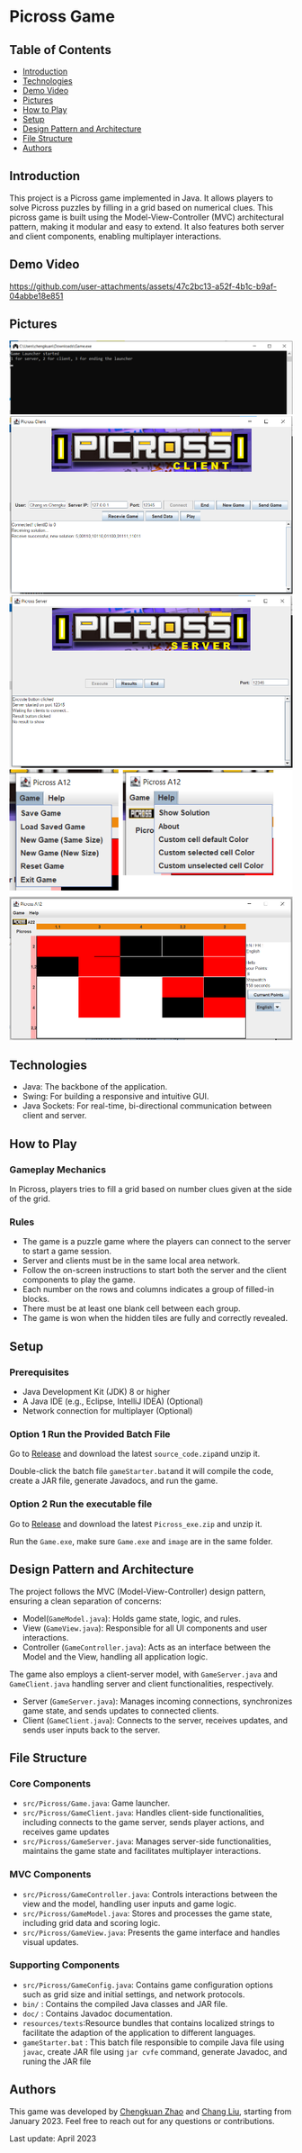 


# Picross Game

## Table of Contents
- [Introduction](#introduction)
- [Technologies](#Technologies)
- [Demo Video](#Demo-Video)
- [Pictures](#Pictures)
- [How to Play](#how-to-play)
- [Setup](#Setup)
- [Design Pattern and Architecture](#design-pattern-and-architecture)
- [File Structure](#file-structure)
- [Authors](#authors)

## Introduction
This project is a Picross game implemented in Java. It allows players to solve Picross puzzles by filling in a grid based on numerical clues. This picross game is built using the Model-View-Controller (MVC) architectural pattern, making it modular and easy to extend. It also features both server and client components, enabling multiplayer interactions.

## Demo Video



https://github.com/user-attachments/assets/47c2bc13-a52f-4b1c-b9af-04abbe18e851



## Pictures
![GameLuncher](Pictures/GameLuncher.png)
![Client](Pictures/Client.png)
![Server](Pictures/Server.png)
![Settings](Pictures/Settings.png)
![Game](Pictures/Game.png)

## Technologies
- Java: The backbone of the application.
- Swing: For building a responsive and intuitive GUI.
- Java Sockets: For real-time, bi-directional communication between client and server.

## How to Play

### Gameplay Mechanics

In Picross, players tries to fill a grid based on number clues given at the side of the grid.

### Rules

- The game is a puzzle game where the players can connect to the server to start a game session. 
- Server and clients must be in the same local area network.
-  Follow the on-screen instructions to start both the server and the client components to play the game.
- Each number on the rows and columns indicates a group of filled-in blocks.
- There must be at least one blank cell between each group.
- The game is won when the hidden tiles are fully and correctly revealed.

## Setup
### Prerequisites
- Java Development Kit (JDK) 8 or higher
- A Java IDE (e.g., Eclipse, IntelliJ IDEA) (Optional)
- Network connection for multiplayer (Optional)

### Option 1 Run the Provided Batch File
Go to [Release](https://github.com/chengkuanz/Picross/releases) and download the latest `source_code.zip`and unzip it. 

Double-click the batch file `gameStarter.bat`and it will compile the code, create a JAR file, generate Javadocs, and run the game. 

### Option 2 Run the executable file
Go to [Release](https://github.com/chengkuanz/Picross/releases) and download the latest `Picross_exe.zip` and unzip it. 

Run the `Game.exe`, make sure `Game.exe` and `image` are in the same folder. 

## Design Pattern and Architecture
The project follows the MVC (Model-View-Controller) design pattern, ensuring a clean separation of concerns:

- Model(`GameModel.java`): Holds game state, logic, and rules.
- View (`GameView.java`): Responsible for all UI components and user interactions.
- Controller (`GameController.java`): Acts as an interface between the Model and the View, handling all application logic.

The game also employs a client-server model, with `GameServer.java` and `GameClient.java` handling server and client functionalities, respectively.

- Server (`GameServer.java`): Manages incoming connections, synchronizes game state, and sends updates to connected clients.
- Client (`GameClient.java`): Connects to the server, receives updates, and sends user inputs back to the server.

## File Structure
### Core Components
  - `src/Picross/Game.java`: Game launcher.
  - `src/Picross/GameClient.java`: Handles client-side functionalities, including connects to the game server, sends player actions, and receives game updates
  - `src/Picross/GameServer.java`: Manages server-side functionalities, maintains the game state and facilitates multiplayer interactions.

### MVC Components
  - `src/Picross/GameController.java`: Controls interactions between the view and the model, handling user inputs and game logic.
  - `src/Picross/GameModel.java`: Stores and processes the game state, including grid data and scoring logic.
- `src/Picross/GameView.java`: Presents the game interface and handles visual updates.

### Supporting Components
- `src/Picross/GameConfig.java`: Contains game configuration options such as grid size and initial settings, and network protocols.
- `bin/` : Contains the compiled Java classes and JAR file.
- `doc/` : Contains Javadoc documentation.
- `resources/texts`:Resource bundles that contains localized strings to facilitate the adaption of the application to different languages.
- `gameStarter.bat` : This batch file responsible to compile Java file using `javac`, create JAR file using `jar cvfe` command, generate Javadoc, and runing the JAR file

## Authors
This game was developed by [Chengkuan Zhao](https://github.com/chengkuanz) and [Chang Liu](https://github.com/lyalc542), starting from January 2023. Feel free to reach out for any questions or contributions.

Last update: April 2023
